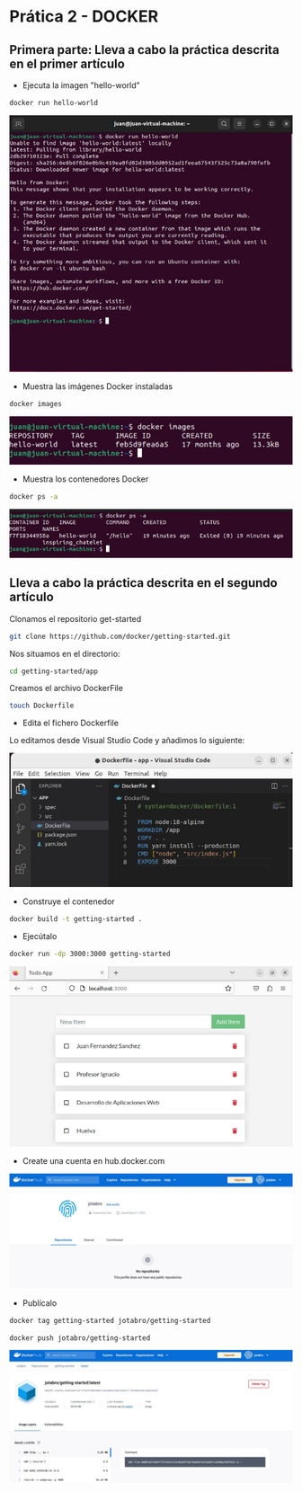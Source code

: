 # Prática 2 - DOCKER

## Primera parte: Lleva a cabo la práctica descrita en el primer artículo
- Ejecuta la imagen "hello-world"

```bash
docker run hello-world
```

![Hello-world](helloworld.jpg)

- Muestra las imágenes Docker instaladas

```bash
docker images
```

![Imagenes-Docker](imagenesdocker.jpg)

- Muestra los contenedores Docker

```bash
docker ps -a
```

![Contenedores-Docker](contenedores.jpg)


## Lleva a cabo la práctica descrita en el segundo artículo

Clonamos el repositorio get-started 

```bash
git clone https://github.com/docker/getting-started.git
```

Nos situamos en el directorio:

```bash
cd getting-started/app
```
Creamos el archivo DockerFile

```bash
touch Dockerfile
```

- Edita el fichero Dockerfile

Lo editamos desde Visual Studio Code y añadimos lo siguiente: 

![Dockerfile](dockerfile.jpg)

- Construye el contenedor

```bash
docker build -t getting-started .
```

- Ejecútalo

```bash
docker run -dp 3000:3000 getting-started
```

![Probar contenedor](runapp.jpg)


- Create una cuenta en hub.docker.com

![Mi docker hub](mihub.jpg)


- Publícalo

```bash
docker tag getting-started jotabro/getting-started
```

```bash
docker push jotabro/getting-started
```

![Mi repositorio](imagensubida.jpg)







